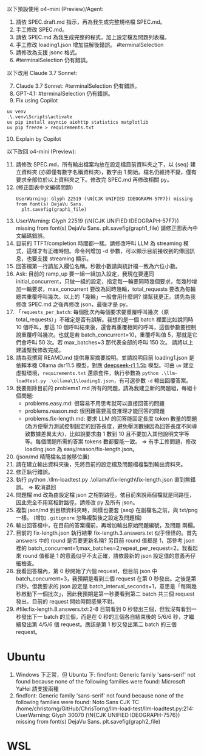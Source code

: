 以下預設使用 o4-mini (Preview)/Agent:

1. 請依 SPEC.draft.md 指示，再為我生成完整規格檔 SPEC.md。
2. 手工修改 SPEC.md。
3. 請依 SPEC.md 為我生成完整的程式，加上設定檔及問題列表檔。
4. 手工修改 loading1.json 增加註解後錯誤。
   #terminalSelection
5. 請修改為支援 jsonc 格式。
6. #terminalSelection 仍有錯誤。
   
以下改用 Claude 3.7 Sonnet:

7. Claude 3.7 Sonnet: #terminalSelection 仍有錯誤。
8. GPT-4.1: #terminalSelection 仍有錯誤。
9. Fix using Copilot
```pwsh
uv venv
.\.venv\Scripts\activate
uv pip install asyncio aiohttp statistics matplotlib
uv pip freeze > requirements.txt
```
10. Explain by Copilot

以下改回 o4-mini (Preview):

11. 請修改 SPEC.md，所有輸出檔案均放在設定檔目前資料夾之下，以 {seq} 建立資料夾 (亦即僅有數字名稱資料夾)，數字由 1 開始。檔名仍維持不變，僅有要求全部位於以上資料夾之下。修改完 SPEC.md 再修改相關 py。
12. (修正圖表中文編碼問題)
    ```
    UserWarning: Glyph 22519 (\N{CJK UNIFIED IDEOGRAPH-57F7}) missing from font(s) DejaVu Sans.
      plt.savefig(graph1_file)
    ```
13. UserWarning: Glyph 22519 (\N{CJK UNIFIED IDEOGRAPH-57F7}) missing from font(s) DejaVu Sans.
      plt.savefig(graph1_file)
    請修正圖表內中文編碼錯誤。
14. 目前的 TTFT/completion 時間都一樣。請修改呼叫 LLM 為 streaming 模式，這樣才有正確時間。命令列增加 -d 參數，可以顯示目前接收到的傳回訊息，也要支援 streaming 顯示。
15. 回答檔第一行請加入欄位名稱。秒數小數請與統計檔一致為六位小數。
16. Ask: 目前的 ramp_up 要一組一組加入設定，我現在要連同 initial_concurrent，只做一組的設定，指定每一輪要同時幾個要求，每幾秒增加一輪要求，max_concurrent 要改為同時幾輪，total_requests 要改為每輪總共重覆呼叫幾次。以上的「幾輪」一般會用什麼詞? 請幫我更正。請先為我修改 SPEC.md 之後再修改 json，最後才是 py。
17. 「`requests_per_batch`: 每個批次內每個要求要重覆呼叫幾次（原 total_requests）」不確定是否有誤解。我想的是一個 batch 裡面比如說同時 10 個呼叫，那這 10 個呼叫結束後，還會再重覆相同的呼叫，這個參數要控制說重覆呼叫幾次。也就是若 batch_concurrent=10，重覆呼叫值 5，那就是它們會呼叫 50 次。若 max_batches=3 那代表全部的呼叫 150 次。
請將以上建議幫我修改完成。
18. 請為我撰寫 REAMD.md 提供專案摘要說明。並請說明目前 loading1.json 是依賴本機 Ollama dsr11.5 模型，對應 [deepseek-r1 1.5b](https://ollama.com/library/deepseek-r1:1.5b) 模型。可由 `uv` 建立虛擬環境，`requirements.txt` 還原套件，執行參數為 `python .\llm-loadtest.py .\ollama\1\loading1.json`，有可選參數 `-d` 輸出回覆答案。
19. 我要刪除目前的 problems1.md 所有的問題，請為我建立新的問題組，每組十個問題:
    - problems.easy.md: 很容易不用思考就可以直接回答的問題
    - problems.reason.md: 很困難需要高度推理才能回答的問題
    - problems.fix-length.md: 要求 LLM 的回答能固定長度 token 數量的問題 (為方便壓力測試控制固定的回答長度，避免壓測數據因為回答長度不同導致數據差異太大)，比如說要求由 1 數到 10 且不要加入其他說明文字等等。每個問題所需的答案 tokens 數都要能一致。
    => 有手工修問題，修改 loading.json 為 easy/reason/fix-length.json。
20. (json/md 精簡檔名並搬移位置)
21. 請在建立輸出資料夾後，先將目前的設定檔及問題檔複製到輸出資料夾。
22. 修正執行錯誤。
23. 執行 python .\llm-loadtest.py .\ollama\fix-length\fix-length.json 直到無錯誤。
    => 取消退回
24. 問題檔 md 改為由設定檔 json 之相對路徑。依目前來說兩個檔就是同路徑，因此完全不用寫相對路徑。請修改 py 及所有 json。
25. 複製 json/md 到目標資料夾時，同樣也要套 {seq} 在副檔名之前，與 txt/png 一樣。
    (增加 `.gitignore` 忽略複製後之設定及問題檔)
26. 輸出回答檔中，在目前的答案欄前，再增加輸出原始問題編號，及問題 兩欄。
27. 目前的 fix-length.json 執行結果 fix-length.3.answers.txt 似乎怪怪的。首先 answers 中的 round 是否要更新名稱? 另目前 round 值都是 1，那參考 json 裡的 batch_concurrent=1;max_batches=2;repeat_per_request=2，我看起來 round 值都是 1 的意義似乎不太正確，請依最新的 json 設定值的意義再仔細檢查。
28. 我看回答檔內，第 0 秒開始了六個 request，但目前 json 中 batch_concurrent=3，我預期是看到三個 request 在第 0 秒發出。之後是第四秒。但我要求的 json 設定是 batch_interval_seconds=1，意思是「每隔幾秒啟動下一個批次」，因此我預期是第一秒要看到第二 batch 共三個 request 發出。目前的 request 開始時間感覺不對。
29. #file:fix-length.8.answers.txt:2-8 
目前看到 0 秒發出三個，但我沒有看到一秒發出下一 batch 的三個，而是在 0 秒的三個各自結束後的 5/6/6 秒，才繼續發出第 4/5/6 個 request。應該是第 1 秒又發出第二 batch 的三個 request。

# Ubuntu
1. Windows 下正常，但 Ubuntu 下:
findfont: Generic family 'sans-serif' not found because none of the following families were found: Microsoft YaHei
請支援兩種
2. findfont: Generic family 'sans-serif' not found because none of the following families were found: Noto Sans CJK TC
/home/christorng/GitHub/ChrisTorng/llm-load-test/llm-loadtest.py:214: UserWarning: Glyph 30070 (\N{CJK UNIFIED IDEOGRAPH-7576}) missing from font(s) DejaVu Sans.
  plt.savefig(graph2_file)

# WSL
